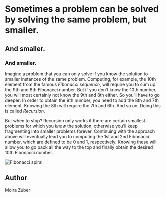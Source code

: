 <!-- BEGIN TITLE -->
# Sometimes a problem can be solved by solving the same problem, but smaller.
## And smaller. 
### And smaller.
<!-- END TITLE -->

<!-- BEGIN BODY -->
Imagine a problem that you can only solve if you know the solution to smaller instances of the same problem. Computing, for example, the 10th element from the famous *Fibonacci sequence*, will require you to sum up the 9th and 8th Fibonacci number. But if you don’t know the 10th number, you will most certainly not know the 9th and 8th either. So you‘ll have to go deeper: In order to obtain the 9th number, you need to add the 8th and 7th element. Knowing the 8th will require the 7th and 6th. And so on. Doing this is called *Recursion*.

But when to stop? Recursion only works if there are certain smallest problems for which you *know* the solution, otherwise you’ll keep fragmenting into smaller problems forever. Continuing with the approach above will eventually lead you to computing the 1st and 2nd Fibonacci number, which are defined to be 0 and 1, respectively. Knowing these will allow you to go back all the way to the top and finally obtain the desired 10th Fibonacci number.
<!-- END BODY -->


![Fibonacci spiral](../images/image-029-recursion.jpg)



## Author
<!-- BEGIN AUTHOR -->
Moira Zuber
<!-- END AUTHOR -->
